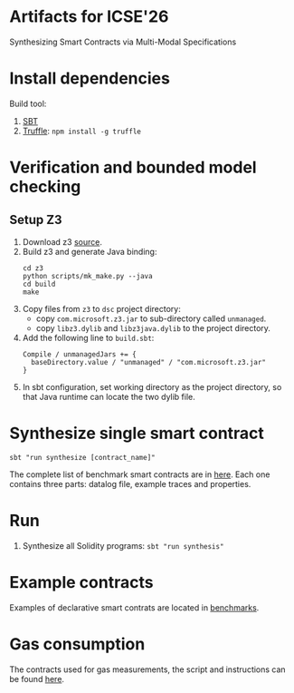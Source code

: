 # Artifacts for ICSE'26

Synthesizing Smart Contracts via Multi-Modal Specifications

# Install dependencies

Build tool:
1. [SBT](https://www.scala-sbt.org/1.x/docs/Setup.html)
2. [Truffle](https://trufflesuite.com/docs/truffle/getting-started/installation/): ``npm install -g truffle``

# Verification and bounded model checking

## Setup Z3 

1. Download z3 [source](https://github.com/Z3Prover/z3).
2. Build z3 and generate Java binding: 
    ```
    cd z3
    python scripts/mk_make.py --java
    cd build
    make
    ```
3. Copy files from ``z3`` to ``dsc`` project directory:
    * copy ``com.microsoft.z3.jar`` to sub-directory called ``unmanaged``.
    * copy ``libz3.dylib`` and ``libz3java.dylib`` to the project directory.
4. Add the following line to ``build.sbt``:
    ```
    Compile / unmanagedJars += {
      baseDirectory.value / "unmanaged" / "com.microsoft.z3.jar"
    }
    ```
5. In sbt configuration, set working directory as the project directory, so that Java runtime can locate the two dylib file.

# Synthesize single smart contract

```
sbt "run synthesize [contract_name]"
```
The complete list of benchmark smart contracts are in [here](synthesis-benchmark/).
Each one contains three parts: datalog file, example traces and properties.

# Run

1. Synthesize all Solidity programs: ``sbt "run synthesis"``


# Example contracts

Examples of declarative smart contrats are located in [benchmarks](synthesis-benchmark/).

# Gas consumption

The contracts used for gas measurements, the script and instructions can be found [here](truffle/).